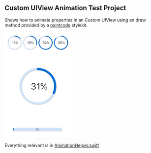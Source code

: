 ## Custom UIView Animation Test Project

Shows how to animate properties in an Custom UIView using an
draw method provided by a [paintcode](https://www.paintcodeapp.com) stylekit.

![demo](demo.gif)

Everything relevant is in [AnimationHelper.swift](AnimationTest/AnimationHelper.swift)